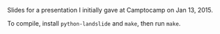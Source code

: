 Slides for a presentation I initially gave at Camptocamp on Jan 13, 2015.


To compile, install `python-landslide` and `make`, then run `make`.
